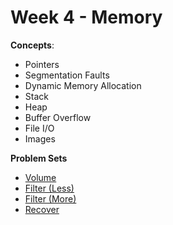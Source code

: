 # Week 4 - Memory

**Concepts**:
- Pointers
- Segmentation Faults
- Dynamic Memory Allocation
- Stack
- Heap
- Buffer Overflow
- File I/O
- Images

**Problem Sets**

- [Volume](https://github.com/Snoower/cs50-introduction-to-computer-science/blob/main/week-4/problem-sets/volume.c)
- [Filter (Less)]()
- [Filter (More)]()
- [Recover]()
